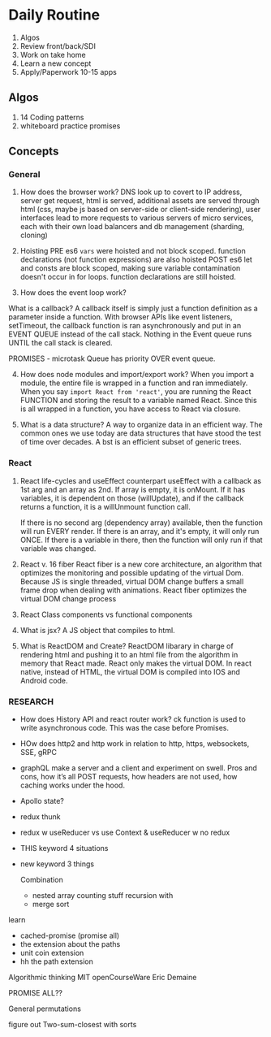 # Daily Routine

1. Algos
2. Review front/back/SDI
3. Work on take home
4. Learn a new concept
5. Apply/Paperwork 10-15 apps

## Algos

1. 14 Coding patterns
2. whiteboard practice
   promises

## Concepts

### General

1. How does the browser work?
   DNS look up to covert to IP address, server get request, html is served, additional assets are served through html (css, maybe js based on server-side or client-side rendering), user interfaces lead to more requests to various servers of micro services, each with their own load balancers and db management (sharding, cloning)

2. Hoisting
   PRE es6 `vars` were hoisted and not block scoped. function declarations (not function expressions) are also hoisted
   POST es6 let and consts are block scoped, making sure variable contamination doesn't occur in for loops. function declarations are still hoisted.

3. How does the event loop work?

What is a callback? A callback itself is simply just a function definition as a parameter inside a function. With browser APIs like event listeners, setTimeout, the callback function is ran asynchronously and put in an EVENT QUEUE instead of the call stack. Nothing in the Event queue runs UNTIL the call stack is cleared.

PROMISES - microtask Queue has priority OVER event queue.

4. How does node modules and import/export work? When you import a module, the entire file is wrapped in a function and ran immediately. When you say `import React from 'react'`, you are running the React FUNCTION and storing the result to a variable named React. Since this is all wrapped in a function, you have access to React via closure.

5. What is a data structure?
   A way to organize data in an efficient way. The common ones we use today are data structures that have stood the test of time over decades. A bst is an efficient subset of generic trees.

### React

1. React life-cycles and useEffect counterpart
   useEffect with a callback as 1st arg and an array as 2nd. If array is empty, it is onMount. If it has variables, it is dependent on those (willUpdate), and if the callback returns a function, it is a willUnmount function call.

   If there is no second arg (dependency array) available, then the function will run EVERY render. If there is an array, and it's empty, it will only run ONCE. If there is a variable in there, then the function will only run if that variable was changed.

2. React v. 16 fiber
   React fiber is a new core architecture, an algorithm that optimizes the monitoring and possible updating of the virtual Dom. Because JS is single threaded, virtual DOM change buffers a small frame drop when dealing with animations. React fiber optimizes the virtual DOM change process

3. React Class components vs functional components

4. What is jsx? A JS object that compiles to html.

5. What is ReactDOM and Create? ReactDOM libarary in charge of rendering html and pushing it to an html file from the algorithm in memory that React made. React only makes the virtual DOM. In react native, instead of HTML, the virtual DOM is compiled into IOS and Android code.

### RESEARCH

- How does History API and react router work?
  ck function is used to write asynchronous code. This was the case before Promises.

- HOw does http2 and http work in relation to http, https, websockets, SSE, gRPC

- graphQL make a server and a client and experiment on swell. Pros and cons, how it’s all POST requests, how headers are not used, how caching works under the hood.

- Apollo state?

- redux thunk

- redux w useReducer vs use Context & useReducer w no redux

- THIS keyword 4 situations

- new keyword 3 things

  Combination

  - nested array counting stuff
    recursion with
  - merge sort

learn

- cached-promise (promise all)
- the extension about the paths
- unit coin extension
- hh the path extension

Algorithmic thinking MIT openCourseWare Eric Demaine

PROMISE ALL??

General permutations

figure out Two-sum-closest with sorts
